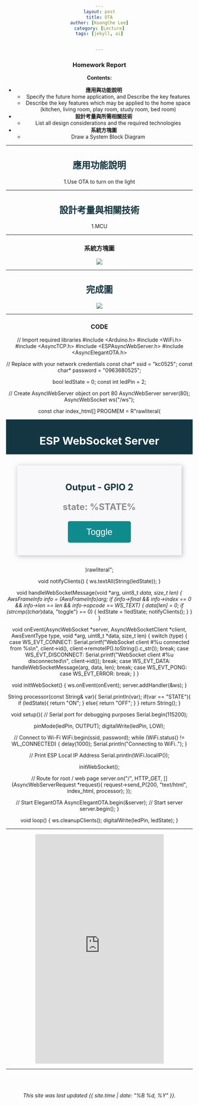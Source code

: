 ```yaml
---
layout: post
title: OTA
author: [KuangChe Lee]
category: [Lecture]
tags: [jekyll, ai]


---
```


### Homework Report
**Contents:**<br>
* **應用與功能說明**
  - Specify the future home application, and Describe the key features
  - Describe the key features which may be applied to the home space (kitchen, living room, play room, study room, bed room)
* **設計考量與所需相關技術**
  - List all design considerations and the required technologies
* **系統方塊圖**
  - Draw a System Block Diagram

---

## 	應用功能說明
1.Use OTA to turn on the light

---

## 設計考量與相關技術
1.MCU

---

### 系統方塊圖

![](https://github.com/kevinlee0525/MCU-project/blob/main/images/55.png?raw=true)

---

## 完成圖
![](https://github.com/kevinlee0525/MCU-project/blob/main/images/%E7%85%A7%E7%89%87.jpg?raw=true)

---

### CODE
// Import required libraries
#include <Arduino.h>
#include <WiFi.h>
#include <AsyncTCP.h>
#include <ESPAsyncWebServer.h>
#include <AsyncElegantOTA.h>

// Replace with your network credentials
const char* ssid = "kc0525";
const char* password = "0963680525";

bool ledState = 0;
const int ledPin = 2;

// Create AsyncWebServer object on port 80
AsyncWebServer server(80);
AsyncWebSocket ws("/ws");

const char index_html[] PROGMEM = R"rawliteral(
<!DOCTYPE HTML><html>
<head>
  <title>ESP Web Server</title>
  <meta name="viewport" content="width=device-width, initial-scale=1">
  <link rel="icon" href="data:,">
  <style>
  html {
    font-family: Arial, Helvetica, sans-serif;
    text-align: center;
  }
  h1 {
    font-size: 1.8rem;
    color: white;
  }
  h2{
    font-size: 1.5rem;
    font-weight: bold;
    color: #143642;
  }
  .topnav {
    overflow: hidden;
    background-color: #143642;
  }
  body {
    margin: 0;
  }
  .content {
    padding: 30px;
    max-width: 600px;
    margin: 0 auto;
  }
  .card {
    background-color: #F8F7F9;;
    box-shadow: 2px 2px 12px 1px rgba(140,140,140,.5);
    padding-top:10px;
    padding-bottom:20px;
  }
  .button {
    padding: 15px 50px;
    font-size: 24px;
    text-align: center;
    outline: none;
    color: #fff;
    background-color: #0f8b8d;
    border: none;
    border-radius: 5px;
    -webkit-touch-callout: none;
    -webkit-user-select: none;
    -khtml-user-select: none;
    -moz-user-select: none;
    -ms-user-select: none;
    user-select: none;
    -webkit-tap-highlight-color: rgba(0,0,0,0);
   }
   /*.button:hover {background-color: #0f8b8d}*/
   .button:active {
     background-color: #0f8b8d;
     box-shadow: 2 2px #CDCDCD;
     transform: translateY(2px);
   }
   .state {
     font-size: 1.5rem;
     color:#8c8c8c;
     font-weight: bold;
   }
  </style>
<title>ESP Web Server</title>
<meta name="viewport" content="width=device-width, initial-scale=1">
<link rel="icon" href="data:,">
</head>
<body>
  <div class="topnav">
    <h1>ESP WebSocket Server</h1>
  </div>
  <div class="content">
    <div class="card">
      <h2>Output - GPIO 2</h2>
      <p class="state">state: <span id="state">%STATE%</span></p>
      <p><button id="button" class="button">Toggle</button></p>
    </div>
  </div>
<script>
  var gateway = `ws://${window.location.hostname}/ws`;
  var websocket;
  window.addEventListener('load', onLoad);
  function initWebSocket() {
    console.log('Trying to open a WebSocket connection...');
    websocket = new WebSocket(gateway);
    websocket.onopen    = onOpen;
    websocket.onclose   = onClose;
    websocket.onmessage = onMessage; // <-- add this line
  }
  function onOpen(event) {
    console.log('Connection opened');
  }
  function onClose(event) {
    console.log('Connection closed');
    setTimeout(initWebSocket, 2000);
  }
  function onMessage(event) {
    var state;
    if (event.data == "1"){
      state = "ON";
    }
    else{
      state = "OFF";
    }
    document.getElementById('state').innerHTML = state;
  }
  function onLoad(event) {
    initWebSocket();
    initButton();
  }
  function initButton() {
    document.getElementById('button').addEventListener('click', toggle);
  }
  function toggle(){
    websocket.send('toggle');
  }
</script>
</body>
</html>)rawliteral";

void notifyClients() {
  ws.textAll(String(ledState));
}

void handleWebSocketMessage(void *arg, uint8_t *data, size_t len) {
  AwsFrameInfo *info = (AwsFrameInfo*)arg;
  if (info->final && info->index == 0 && info->len == len && info->opcode == WS_TEXT) {
    data[len] = 0;
    if (strcmp((char*)data, "toggle") == 0) {
      ledState = !ledState;
      notifyClients();
    }
  }
}

void onEvent(AsyncWebSocket *server, AsyncWebSocketClient *client, AwsEventType type,
             void *arg, uint8_t *data, size_t len) {
  switch (type) {
    case WS_EVT_CONNECT:
      Serial.printf("WebSocket client #%u connected from %s\n", client->id(), client->remoteIP().toString().c_str());
      break;
    case WS_EVT_DISCONNECT:
      Serial.printf("WebSocket client #%u disconnected\n", client->id());
      break;
    case WS_EVT_DATA:
      handleWebSocketMessage(arg, data, len);
      break;
    case WS_EVT_PONG:
    case WS_EVT_ERROR:
      break;
  }
}

void initWebSocket() {
  ws.onEvent(onEvent);
  server.addHandler(&ws);
}

String processor(const String& var){
  Serial.println(var);
  if(var == "STATE"){
    if (ledState){
      return "ON";
    }
    else{
      return "OFF";
    }
  }
  return String();
}

void setup(){
  // Serial port for debugging purposes
  Serial.begin(115200);

  pinMode(ledPin, OUTPUT);
  digitalWrite(ledPin, LOW);
  
  // Connect to Wi-Fi
  WiFi.begin(ssid, password);
  while (WiFi.status() != WL_CONNECTED) {
    delay(1000);
    Serial.println("Connecting to WiFi..");
  }

  // Print ESP Local IP Address
  Serial.println(WiFi.localIP());

  initWebSocket();

  // Route for root / web page
  server.on("/", HTTP_GET, [](AsyncWebServerRequest *request){
    request->send_P(200, "text/html", index_html, processor);
  });

  // Start ElegantOTA
  AsyncElegantOTA.begin(&server);
  // Start server
  server.begin();
}

void loop() {
  ws.cleanupClients();
  digitalWrite(ledPin, ledState);
}

  ---


<iframe width="347" height="618" src="https://www.youtube.com/embed/crP8K_KXq6c" title="影片" frameborder="0" allow="accelerometer; autoplay; clipboard-write; encrypted-media; gyroscope; picture-in-picture; web-share" allowfullscreen></iframe>


---

<br>
<br>

*This site was last updated {{ site.time | date: "%B %d, %Y" }}.*

